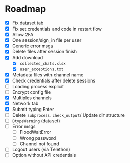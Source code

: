 # Roadmap

- [x] Fix dataset tab
- [x] Fix set credentials and code in restart flow
- [x] Allow 2FA
- [x] One session/sign_in file per user
- [x] Generic error msgs
- [x] Delete files after session finish
- [x] Add download
    - [x] `collected_chats.xlsx`
    - [x] `user_exceptions.txt`
- [x] Metadata files with channel name
- [x] Check credentials after delete sessions
- [ ] Loading process explicit
- [ ] Encrypt config file
- [x] Multiples channels
- [x] Network tab
- [x] Submit typing Enter
- [ ] Delete `subprocess.check_output`/ Update dir structure
- [ ] `DtypeWarning` (dataset)
- [ ] Error msgs
    - [ ] FloodWaitError
    - [ ] Wrong password
    - [ ] Channel not found
- [ ] Logout users (via Telethon)
- [ ] Option without API credentials
